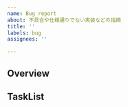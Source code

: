 ```yaml
---
name: Bug report
about: 不具合や仕様通りでない実装などの指摘
title: ''
labels: bug
assignees: ''

---
```


## Overview

<!-- バグの概要 -->

## TaskList

<!-- 
バグを修正するために必要なタスクをリスト形式で列挙

- [ ] XXクラスにXXメソッドを追加
 -->
